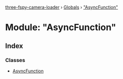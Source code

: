 [three-fspy-camera-loader](../README.md) › [Globals](../globals.md) › ["AsyncFunction"](_asyncfunction_.md)

# Module: "AsyncFunction"

## Index

### Classes

* [AsyncFunction](../classes/_asyncfunction_.asyncfunction.md)
